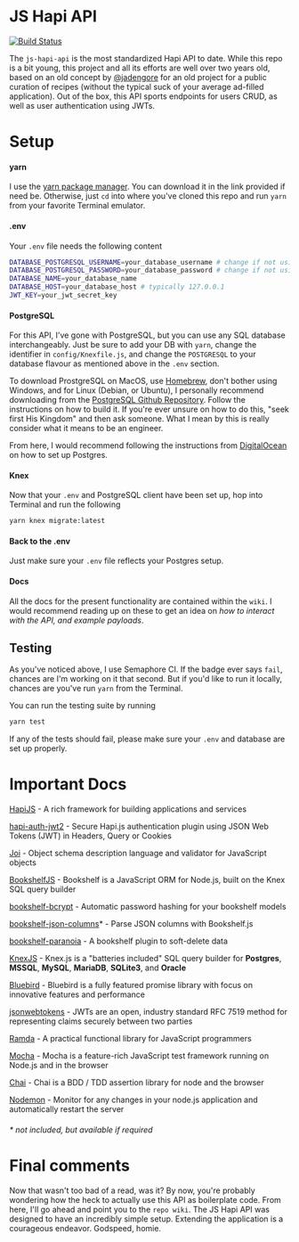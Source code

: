 # JS Hapi API

[![Build Status](https://semaphoreci.com/api/v1/juliancoleman/js-hapi-api/branches/master/badge.svg)](https://semaphoreci.com/juliancoleman/js-hapi-api)

The `js-hapi-api` is the most standardized Hapi API to date. While this repo is a bit young, this project and all its efforts are well over two years old, based on an old concept by [@jadengore](https://github.com/jadengore) for an old project for a public curation of recipes (without the typical suck of your average ad-filled application). Out of the box, this API sports endpoints for users CRUD, as well as user authentication using JWTs.

# Setup

#### yarn

I use the [yarn package manager](https://yarnpkg.com/). You can download it in the link provided if need be. Otherwise, just `cd` into where you've cloned this repo and run `yarn` from your favorite Terminal emulator.

#### .env

Your `.env` file needs the following content

```sh
DATABASE_POSTGRESQL_USERNAME=your_database_username # change if not using Postgres
DATABASE_POSTGRESQL_PASSWORD=your_database_password # change if not using Postgres
DATABASE_NAME=your_database_name
DATABASE_HOST=your_database_host # typically 127.0.0.1
JWT_KEY=your_jwt_secret_key
```

#### PostgreSQL

For this API, I've gone with PostgreSQL, but you can use any SQL database interchangeably. Just be sure to add your DB with `yarn`, change the identifier in `config/Knexfile.js`, and change the `POSTGRESQL` to your database flavour as mentioned above in the `.env` section.

To download ProstgreSQL on MacOS, use [Homebrew](https://brew.sh), don't bother using Windows, and for Linux (Debian, or Ubuntu), I personally recommend downloading from the [PostgreSQL Github Repository](https://github.com/postgres/postgres). Follow the instructions on how to build it. If you're ever unsure on how to do this, "seek first His Kingdom" and then ask someone. What I mean by this is really consider what it means to be an engineer.

From here, I would recommend following the instructions from [DigitalOcean](https://www.digitalocean.com/community/tutorials/how-to-install-and-use-postgresql-on-ubuntu-16-04) on how to set up Postgres.

#### Knex

Now that your `.env` and PostgreSQL client have been set up, hop into Terminal and run the following

```sh
yarn knex migrate:latest
```

#### Back to the .env

Just make sure your `.env` file reflects your Postgres setup.

#### Docs

All the docs for the present functionality are contained within the `wiki`. I would recommend reading up on these to get an idea on _how to interact with the API, and example payloads_.

## Testing

As you've noticed above, I use Semaphore CI. If the badge ever says `fail`, chances are I'm working on it that second. But if you'd like to run it locally, chances are you've run `yarn` from the Terminal.

You can run the testing suite by running

```sh
yarn test
```

If any of the tests should fail, please make sure your `.env` and database are set up properly.

# Important Docs

[HapiJS](https://hapijs.com/api) - A rich framework for building applications and services

[hapi-auth-jwt2](https://github.com/dwyl/hapi-auth-jwt2) - Secure Hapi.js authentication plugin using JSON Web Tokens (JWT) in Headers, Query or Cookies

[Joi](https://github.com/hapijs/joi/blob/v10.6.0/API.md) - Object schema description language and validator for JavaScript objects

[BookshelfJS](http://bookshelfjs.org/) - Bookshelf is a JavaScript ORM for Node.js, built on the Knex SQL query builder

[bookshelf-bcrypt](https://github.com/estate/bookshelf-bcrypt) - Automatic password hashing for your bookshelf models

[bookshelf-json-columns](https://github.com/seegno/bookshelf-json-columns)* - Parse JSON columns with Bookshelf.js

[bookshelf-paranoia](https://github.com/estate/bookshelf-paranoia) - A bookshelf plugin to soft-delete data

[KnexJS](http://knexjs.org/) - Knex.js is a "batteries included" SQL query builder for __Postgres__, __MSSQL__, __MySQL__, __MariaDB__, __SQLite3__, and __Oracle__

[Bluebird](http://bluebirdjs.com/docs/api-reference.html) - Bluebird is a fully featured promise library with focus on innovative features and performance

[jsonwebtokens](https://github.com/dwyl/learn-json-web-tokens) - JWTs are an open, industry standard RFC 7519 method for representing claims securely between two parties

[Ramda](http://ramdajs.com/docs/) - A practical functional library for JavaScript programmers

[Mocha](https://mochajs.org/) - Mocha is a feature-rich JavaScript test framework running on Node.js and in the browser

[Chai](http://chaijs.com/) - Chai is a BDD / TDD assertion library for node and the browser

[Nodemon](https://github.com/remy/nodemon) - Monitor for any changes in your node.js application and automatically restart the server

###### * not included, but available if required

# Final comments

Now that wasn't too bad of a read, was it? By now, you're probably wondering how the heck to actually use this API as boilerplate code. From here, I'll go ahead and point you to the `repo wiki`. The JS Hapi API was designed to have an incredibly simple setup. Extending the application is a courageous endeavor. Godspeed, homie.
